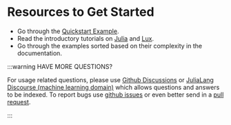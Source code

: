 # Resources to Get Started

* Go through the [Quickstart Example](index).
* Read the introductory tutorials on
  [Julia](https://jump.dev/JuMP.jl/stable/tutorials/getting_started/getting_started_with_julia/#Getting-started-with-Julia)
  and [Lux](../tutorials/).
* Go through the examples sorted based on their complexity in the documentation.

:::warning HAVE MORE QUESTIONS?

For usage related questions, please use
[Github Discussions](https://github.com/avik-pal/Lux.jl/discussions) or
[JuliaLang Discourse (machine learning domain)](https://discourse.julialang.org/c/domain/ml/)
which allows questions and answers to be indexed. To report bugs use
[github issues](https://github.com/LuxDL/Lux.jl/issues) or even better send in a
[pull request](https://github.com/LuxDL/Lux.jl/pulls).

:::
